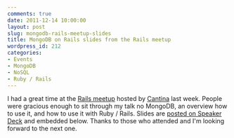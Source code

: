 ```yaml
---
comments: true
date: 2011-12-14 10:00:00
layout: post
slug: mongodb-rails-meetup-slides
title: MongoDB on Rails slides from the Rails meetup
wordpress_id: 212
categories:
- Events
- MongoDB
- NoSQL
- Ruby / Rails
---
```


I had a great time at the [Rails meetup](http://www.meetup.com/Rails-Boston) hosted by [Cantina](http://cantina.co/2011/11/30/come-to-the-meetup-boston-ruby-on-rails-meetup-group-lightning-round/) last week. People were gracious enough to sit through my talk no MongoDB, an overview how to use it, and how to use it with Ruby / Rails. Slides are [posted on Speaker Deck](http://speakerdeck.com/u/danadams/p/mongodb-on-rails) and embedded below. Thanks to those who attended and I'm looking forward to the next one.

<script src="http://speakerdeck.com/embed/4ee9106abc1ba9004c01407b.js" type="text/javascript"></script>
